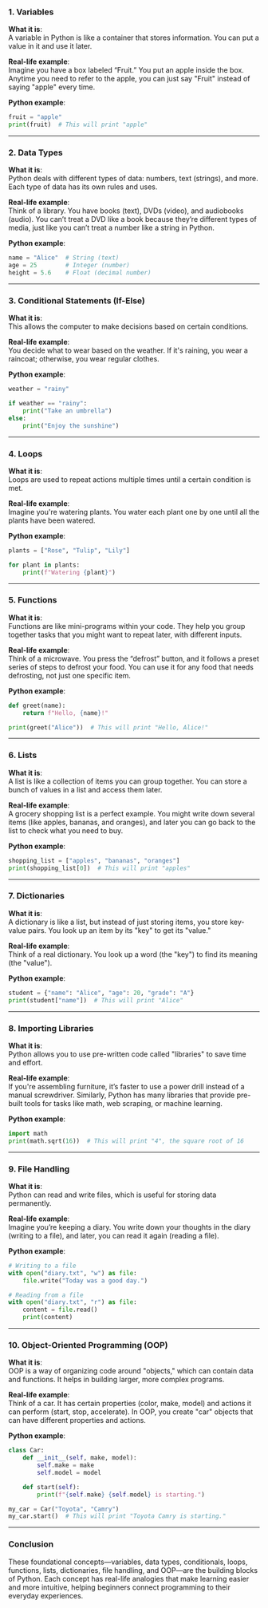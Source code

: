 ### **1. Variables**  
**What it is**:  
A variable in Python is like a container that stores information. You can put a value in it and use it later.

**Real-life example**:  
Imagine you have a box labeled “Fruit.” You put an apple inside the box. Anytime you need to refer to the apple, you can just say "Fruit" instead of saying "apple" every time.

**Python example**:
```python
fruit = "apple"
print(fruit)  # This will print "apple"
```

---

### **2. Data Types**  
**What it is**:  
Python deals with different types of data: numbers, text (strings), and more. Each type of data has its own rules and uses.

**Real-life example**:  
Think of a library. You have books (text), DVDs (video), and audiobooks (audio). You can’t treat a DVD like a book because they’re different types of media, just like you can’t treat a number like a string in Python.

**Python example**:
```python
name = "Alice"  # String (text)
age = 25        # Integer (number)
height = 5.6    # Float (decimal number)
```

---

### **3. Conditional Statements (If-Else)**  
**What it is**:  
This allows the computer to make decisions based on certain conditions.

**Real-life example**:  
You decide what to wear based on the weather. If it's raining, you wear a raincoat; otherwise, you wear regular clothes.

**Python example**:
```python
weather = "rainy"

if weather == "rainy":
    print("Take an umbrella")
else:
    print("Enjoy the sunshine")
```

---

### **4. Loops**  
**What it is**:  
Loops are used to repeat actions multiple times until a certain condition is met.

**Real-life example**:  
Imagine you're watering plants. You water each plant one by one until all the plants have been watered.

**Python example**:
```python
plants = ["Rose", "Tulip", "Lily"]

for plant in plants:
    print(f"Watering {plant}")
```

---

### **5. Functions**  
**What it is**:  
Functions are like mini-programs within your code. They help you group together tasks that you might want to repeat later, with different inputs.

**Real-life example**:  
Think of a microwave. You press the “defrost” button, and it follows a preset series of steps to defrost your food. You can use it for any food that needs defrosting, not just one specific item.

**Python example**:
```python
def greet(name):
    return f"Hello, {name}!"

print(greet("Alice"))  # This will print "Hello, Alice!"
```

---

### **6. Lists**  
**What it is**:  
A list is like a collection of items you can group together. You can store a bunch of values in a list and access them later.

**Real-life example**:  
A grocery shopping list is a perfect example. You might write down several items (like apples, bananas, and oranges), and later you can go back to the list to check what you need to buy.

**Python example**:
```python
shopping_list = ["apples", "bananas", "oranges"]
print(shopping_list[0])  # This will print "apples"
```

---

### **7. Dictionaries**  
**What it is**:  
A dictionary is like a list, but instead of just storing items, you store key-value pairs. You look up an item by its "key" to get its "value."

**Real-life example**:  
Think of a real dictionary. You look up a word (the "key") to find its meaning (the "value").

**Python example**:
```python
student = {"name": "Alice", "age": 20, "grade": "A"}
print(student["name"])  # This will print "Alice"
```

---

### **8. Importing Libraries**  
**What it is**:  
Python allows you to use pre-written code called "libraries" to save time and effort.

**Real-life example**:  
If you're assembling furniture, it’s faster to use a power drill instead of a manual screwdriver. Similarly, Python has many libraries that provide pre-built tools for tasks like math, web scraping, or machine learning.

**Python example**:
```python
import math
print(math.sqrt(16))  # This will print "4", the square root of 16
```

---

### **9. File Handling**  
**What it is**:  
Python can read and write files, which is useful for storing data permanently.

**Real-life example**:  
Imagine you’re keeping a diary. You write down your thoughts in the diary (writing to a file), and later, you can read it again (reading a file).

**Python example**:
```python
# Writing to a file
with open("diary.txt", "w") as file:
    file.write("Today was a good day.")

# Reading from a file
with open("diary.txt", "r") as file:
    content = file.read()
    print(content)
```

---

### **10. Object-Oriented Programming (OOP)**  
**What it is**:  
OOP is a way of organizing code around "objects," which can contain data and functions. It helps in building larger, more complex programs.

**Real-life example**:  
Think of a car. It has certain properties (color, make, model) and actions it can perform (start, stop, accelerate). In OOP, you create "car" objects that can have different properties and actions.

**Python example**:
```python
class Car:
    def __init__(self, make, model):
        self.make = make
        self.model = model

    def start(self):
        print(f"{self.make} {self.model} is starting.")

my_car = Car("Toyota", "Camry")
my_car.start()  # This will print "Toyota Camry is starting."
```

---

### **Conclusion**

These foundational concepts—variables, data types, conditionals, loops, functions, lists, dictionaries, file handling, and OOP—are the building blocks of Python. Each concept has real-life analogies that make learning easier and more intuitive, helping beginners connect programming to their everyday experiences.